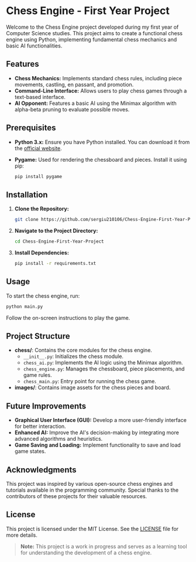 # Chess Engine - First Year Project

Welcome to the Chess Engine project developed during my first year of Computer Science studies. This project aims to create a functional chess engine using Python, implementing fundamental chess mechanics and basic AI functionalities.

## Features

- **Chess Mechanics:** Implements standard chess rules, including piece movements, castling, en passant, and promotion.
- **Command-Line Interface:** Allows users to play chess games through a text-based interface.
- **AI Opponent:** Features a basic AI using the Minimax algorithm with alpha-beta pruning to evaluate possible moves.

## Prerequisites

- **Python 3.x:** Ensure you have Python installed. You can download it from the [official website](https://www.python.org/).
- **Pygame:** Used for rendering the chessboard and pieces. Install it using pip:

  ```bash
  pip install pygame
  ```

## Installation

1. **Clone the Repository:**

   ```bash
   git clone https://github.com/sergiu210106/Chess-Engine-First-Year-Project.git
   ```

2. **Navigate to the Project Directory:**

   ```bash
   cd Chess-Engine-First-Year-Project
   ```

3. **Install Dependencies:**

   ```bash
   pip install -r requirements.txt
   ```

## Usage

To start the chess engine, run:

```bash
python main.py
```

Follow the on-screen instructions to play the game.

## Project Structure

- **chess/**: Contains the core modules for the chess engine.
  - `__init__.py`: Initializes the chess module.
  - `chess_ai.py`: Implements the AI logic using the Minimax algorithm.
  - `chess_engine.py`: Manages the chessboard, piece placements, and game rules.
  - `chess_main.py`: Entry point for running the chess game.
- **images/**: Contains image assets for the chess pieces and board.

## Future Improvements

- **Graphical User Interface (GUI):** Develop a more user-friendly interface for better interaction.
- **Enhanced AI:** Improve the AI's decision-making by integrating more advanced algorithms and heuristics.
- **Game Saving and Loading:** Implement functionality to save and load game states.

## Acknowledgments

This project was inspired by various open-source chess engines and tutorials available in the programming community. Special thanks to the contributors of these projects for their valuable resources.

## License

This project is licensed under the MIT License. See the [LICENSE](./LICENSE) file for more details.

> **Note:** This project is a work in progress and serves as a learning tool for understanding the development of a chess engine.
```
